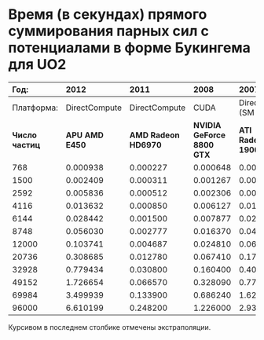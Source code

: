 # Время (в секундах) прямого суммирования парных сил с потенциалами в форме Букингема для UO2 #

| Год: | 2012 | 2011 | 2008 | 2007 |
|:--------|:-----|:-----|:-----|:-----|
| Платформа: | DirectCompute | DirectCompute | CUDA | DirectX 9 (SM 3.0) | .NET Framework 4.0 |
| **Число частиц** | **APU AMD E450** | **AMD Radeon HD6970** | **NVIDIA GeForce 8800 GTX** | **ATI Radeon 1900XT** | **CPU Intel Core2 Quad Q9550** |
| 768   | 0.000938 | 0.000227 | 0.000648 | 0.001440 | 0.0176 |
| 1500  | 0.002409 | 0.000311 | 0.001267 | 0.003480 | 0.0677 |
| 2592  | 0.005836 | 0.000512 | 0.002306 | 0.007620 | 0.2044 |
| 4116  | 0.013632 | 0.000850 | 0.006127 | 0.015850 | 0.5218 |
| 6144  | 0.028442 | 0.001500 | 0.007877 | 0.025880 | 1.1698 |
| 8748  | 0.056030 | 0.002777 | 0.016370 | 0.048650 | 2.3439 |
| 12000 | 0.103741 | 0.004687 | 0.024810 | 0.068010 | 4.4243 |
| 20736 | 0.308685 | 0.012780 | 0.067410 | 0.178630 | 13.200 |
| 32928 | 0.779434 | 0.030800 | 0.160400 | 0.402950 | _33.3_ |
| 49152 | 1.726654 | 0.066570 | 0.328090 | 0.774830 | _74.2_ |
| 69984 | 3.499939 | 0.133900 | 0.686240 | 1.625960 | _150_ |
| 96000 | 6.610199 | 0.248200 | 1.226000 | 2.939140 | _283_ |

Курсивом в последнем столбике отмечены экстраполяции.